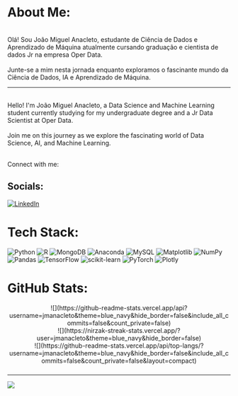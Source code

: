 # About Me:
<br>Olá! Sou João Miguel Anacleto, estudante de Ciência de Dados e Aprendizado de Máquina atualmente cursando graduação e cientista de dados Jr na empresa Oper Data.<br>
<br>Junte-se a mim nesta jornada enquanto exploramos o fascinante mundo da Ciência de Dados, IA e Aprendizado de Máquina.<br>
__________________________________________________________________________________________________________________________________
<br>Hello! I'm João Miguel Anacleto, a Data Science and Machine Learning student currently studying for my undergraduate degree and a Jr Data Scientist at Oper Data.<br>
<br>Join me on this journey as we explore the fascinating world of Data Science, AI, and Machine Learning.<br>

<br>Connect with me:<br>


## Socials:
[![LinkedIn](https://img.shields.io/badge/LinkedIn-%230077B5.svg?logo=linkedin&logoColor=white)](https://www.linkedin.com/in/joaomiguelanacleto/)  

###
# Tech Stack:
![Python](https://img.shields.io/badge/python-3670A0?style=for-the-badge&logo=python&logoColor=ffdd54) ![R](https://img.shields.io/badge/r-%23276DC3.svg?style=for-the-badge&logo=r&logoColor=white) ![MongoDB](https://img.shields.io/badge/MongoDB-%234ea94b.svg?style=for-the-badge&logo=mongodb&logoColor=white) ![Anaconda](https://img.shields.io/badge/Anaconda-%2344A833.svg?style=for-the-badge&logo=anaconda&logoColor=white) ![MySQL](https://img.shields.io/badge/mysql-%2300000f.svg?style=for-the-badge&logo=mysql&logoColor=white) ![Matplotlib](https://img.shields.io/badge/Matplotlib-%23ffffff.svg?style=for-the-badge&logo=Matplotlib&logoColor=black) ![NumPy](https://img.shields.io/badge/numpy-%23013243.svg?style=for-the-badge&logo=numpy&logoColor=white) ![Pandas](https://img.shields.io/badge/pandas-%23150458.svg?style=for-the-badge&logo=pandas&logoColor=white) ![TensorFlow](https://img.shields.io/badge/TensorFlow-%23FF6F00.svg?style=for-the-badge&logo=TensorFlow&logoColor=white) ![scikit-learn](https://img.shields.io/badge/scikit--learn-%23F7931E.svg?style=for-the-badge&logo=scikit-learn&logoColor=white) ![PyTorch](https://img.shields.io/badge/PyTorch-%23EE4C2C.svg?style=for-the-badge&logo=PyTorch&logoColor=white) ![Plotly](https://img.shields.io/badge/Plotly-%233F4F75.svg?style=for-the-badge&logo=plotly&logoColor=white)

###
# GitHub Stats:
<div align="center">
![](https://github-readme-stats.vercel.app/api?username=jmanacleto&theme=blue_navy&hide_border=false&include_all_commits=false&count_private=false)<br/>
![](https://nirzak-streak-stats.vercel.app/?user=jmanacleto&theme=blue_navy&hide_border=false)<br/>
![](https://github-readme-stats.vercel.app/api/top-langs/?username=jmanacleto&theme=blue_navy&hide_border=false&include_all_commits=false&count_private=false&layout=compact)
</div>

###

---
[![](https://visitcount.itsvg.in/api?id=jmanacleto&icon=0&color=0)](https://visitcount.itsvg.in)

<!-- Proudly created with GPRM ( https://gprm.itsvg.in ) -->
